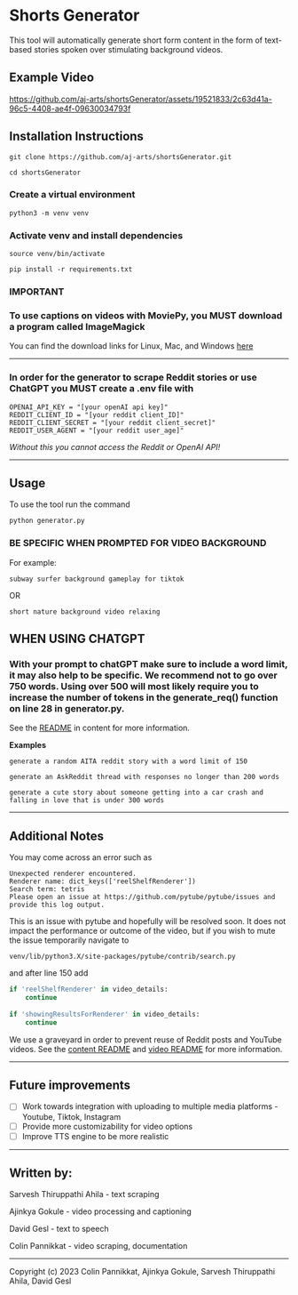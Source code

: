 # **Shorts Generator**

This tool will automatically generate short form content in the form of text-based stories spoken over stimulating background videos.

## Example Video
https://github.com/aj-arts/shortsGenerator/assets/19521833/2c63d41a-96c5-4408-ae4f-09630034793f

## Installation Instructions

```
git clone https://github.com/aj-arts/shortsGenerator.git
```
```
cd shortsGenerator
```
### Create a virtual environment
```
python3 -m venv venv
```
### Activate venv and install dependencies
```
source venv/bin/activate
```
```
pip install -r requirements.txt
```

### **IMPORTANT** 
### To use captions on videos with MoviePy, you **MUST** download a program called ImageMagick

You can find the download links for Linux, Mac, and Windows [here](https://www.imagemagick.org/script/download.php)

---

### In order for the generator to scrape Reddit stories or use ChatGPT you **MUST** create a .env file with
```
OPENAI_API_KEY = "[your openAI api key]"
REDDIT_CLIENT_ID = "[your reddit client_ID]"
REDDIT_CLIENT_SECRET = "[your reddit client_secret]"
REDDIT_USER_AGENT = "[your reddit user_age]"
```
*Without this you cannot access the Reddit or OpenAI API!*

---

## Usage


To use the tool run the command

```
python generator.py
```


### **BE SPECIFIC WHEN PROMPTED FOR VIDEO BACKGROUND**

For example:

    subway surfer background gameplay for tiktok

OR

    short nature background video relaxing

## **WHEN USING CHATGPT**
### With your prompt to chatGPT make sure to include a word limit, it may also help to be specific. We recommend not to go over 750 words. Using over 500 will most likely require you to increase the number of tokens in the generate_req() function on line 28 in generator.py.

See the [README](content/README.md) in content for more information.

**Examples**
```
generate a random AITA reddit story with a word limit of 150
```
```
generate an AskReddit thread with responses no longer than 200 words
```
```
generate a cute story about someone getting into a car crash and falling in love that is under 300 words
```

---
## Additional Notes

You may come across an error such as 

```
Unexpected renderer encountered.
Renderer name: dict_keys(['reelShelfRenderer'])
Search term: tetris
Please open an issue at https://github.com/pytube/pytube/issues and provide this log output.
```

This is an issue with pytube and hopefully will be resolved soon. It does not impact the performance or outcome of the video, but if you wish to mute the issue temporarily navigate to 
```
venv/lib/python3.X/site-packages/pytube/contrib/search.py
```
and after line 150 add

```python
if 'reelShelfRenderer' in video_details:
    continue
            
if 'showingResultsForRenderer' in video_details:
    continue
```
We use a graveyard in order to prevent reuse of Reddit posts and YouTube videos. See the [content README](content/README.md) and [video README](video/README.md) for more information.

---

## Future improvements

- [ ] Work towards integration with uploading to multiple media platforms - Youtube, Tiktok, Instagram
- [ ] Provide more customizability for video options
- [ ] Improve TTS engine to be more realistic

---

## Written by:
Sarvesh Thiruppathi Ahila - text scraping

Ajinkya Gokule - video processing and captioning

David Gesl - text to speech

Colin Pannikkat - video scraping, documentation

---
Copyright (c) 2023 Colin Pannikkat, Ajinkya Gokule, Sarvesh Thiruppathi Ahila, David Gesl
